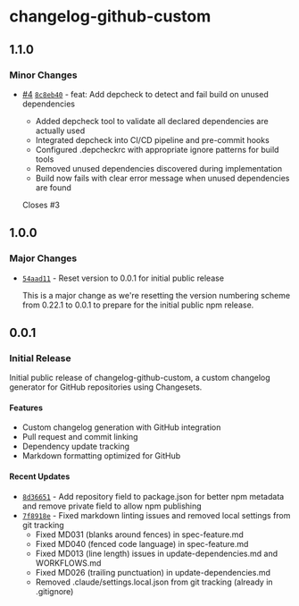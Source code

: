 # changelog-github-custom

## 1.1.0

### Minor Changes

- [#4](https://github.com/sapientpants/changelog-github-custom/pull/4) [`8c8eb40`](https://github.com/sapientpants/changelog-github-custom/commit/8c8eb4009004afd86b57fc5032bbebac4cc4e7ae) - feat: Add depcheck to detect and fail build on unused dependencies
  - Added depcheck tool to validate all declared dependencies are actually used
  - Integrated depcheck into CI/CD pipeline and pre-commit hooks
  - Configured .depcheckrc with appropriate ignore patterns for build tools
  - Removed unused dependencies discovered during implementation
  - Build now fails with clear error message when unused dependencies are found

  Closes #3

## 1.0.0

### Major Changes

- [`54aad11`](https://github.com/sapientpants/changelog-github-custom/commit/54aad111564b1b07115efb92bf00e06923b7751a) - Reset version to 0.0.1 for initial public release

  This is a major change as we're resetting the version numbering scheme from 0.22.1 to 0.0.1 to prepare for the initial public npm release.

## 0.0.1

### Initial Release

Initial public release of changelog-github-custom, a custom changelog generator for GitHub repositories using Changesets.

#### Features

- Custom changelog generation with GitHub integration
- Pull request and commit linking
- Dependency update tracking
- Markdown formatting optimized for GitHub

#### Recent Updates

- [`8d36651`](https://github.com/sapientpants/changelog-github-custom/commit/8d366518b7dcf9cf05ccaf1e14050d94d21caa24) - Add repository field to package.json for better npm metadata and remove private field to allow npm publishing
- [`7f8918e`](https://github.com/sapientpants/changelog-github-custom/commit/7f8918e1b1523d2eec1744a2da9b964a59591925) - Fixed markdown linting issues and removed local settings from git tracking
  - Fixed MD031 (blanks around fences) in spec-feature.md
  - Fixed MD040 (fenced code language) in spec-feature.md
  - Fixed MD013 (line length) issues in update-dependencies.md and WORKFLOWS.md
  - Fixed MD026 (trailing punctuation) in update-dependencies.md
  - Removed .claude/settings.local.json from git tracking (already in .gitignore)
